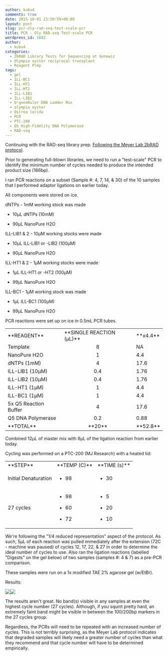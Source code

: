 ```yaml
---
author: kubu4
comments: true
date: 2015-10-01 23:50:59+00:00
layout: post
slug: pcr-oly-rad-seq-test-scale-pcr
title: PCR - Oly RAD-seq Test-scale PCR
wordpress_id: 1682
author:
  - kubu4
categories:
  - 2bRAD Library Tests for Sequencing at Genewiz
  - Olympia oyster reciprocal transplant
  - Reagent Prep
tags:
  - gel
  - ILL-BC1
  - ILL-HT1
  - ILL-HT2
  - ILL-LIB1
  - ILL-LIB2
  - O'geneRuler DNA Ladder Mix
  - olympia oyster
  - Ostrea lurida
  - PCR
  - PTC-200
  - Q5 High-Fidelity DNA Polymerase
  - RAD-seq
---
```


Continuing with the RAD-seq library prep. [Following the Meyer Lab 2bRAD protocol](https://github.com/sr320/LabDocs/blob/master/protocols/External_Protocols/2bRAD_11Aug2015.pdf).

Prior to generating full-blown libraries, we need to run a "test-scale" PCR to identify the minimum number of cycles needed to produce the intended product size (166bp).

I ran PCR reactions on a subset (Sample #: 4, 7, 14, & 30) of the 10 samples that I performed adaptor ligations on earlier today.

All components were stored on ice.

dNTPs - 1mM working stock was made




    
  * 10μL dNTPs (10mM)

    
  * 90μL NanoPure H2O





ILL-LIB1 & 2 - 10μM working stocks were made


    
  * 10μL ILL-LIB1 or -LIB2 (100μM)

    
  * 90μL NanoPure H2O





ILL-HT1 & 2 - 1μM working stocks were made


    
  * 1μL ILL-HT1 or -HT2 (100μM)

    
  * 99μL NanoPure H2O





ILL-BC1 - 1μM working stock was made


    
  * 1μL ILL-BC1 (100μM)

    
  * 99μL NanoPure H2O





PCR reactions were set up on ice in 0.5mL PCR tubes.

<table >
<tbody >
<tr >

<td >**REAGENT**
</td>

<td >**SINGLE REACTION (μL)**
</td>

<td >**x4.4**
</td>
</tr>
<tr >

<td >Template
</td>

<td style="text-align: center;" >8
</td>

<td >NA
</td>
</tr>
<tr >

<td >NanoPure H2O
</td>

<td style="text-align: center;" >1
</td>

<td >4.4
</td>
</tr>
<tr >

<td >dNTPs (1mM)
</td>

<td style="text-align: center;" >4
</td>

<td >17.6
</td>
</tr>
<tr >

<td >ILL-LIB1 (10μM)
</td>

<td style="text-align: center;" >0.4
</td>

<td >1.76
</td>
</tr>
<tr >

<td >ILL-LIB2 (10μM)
</td>

<td style="text-align: center;" >0.4
</td>

<td >1.76
</td>
</tr>
<tr >

<td >ILL-HT1 (1μM)
</td>

<td style="text-align: center;" >1
</td>

<td >4.4
</td>
</tr>
<tr >

<td >ILL-BC1 (1μM)
</td>

<td style="text-align: center;" >1
</td>

<td >4.4
</td>
</tr>
<tr >

<td >5x Q5 Reaction Buffer
</td>

<td style="text-align: center;" >4
</td>

<td >17.6
</td>
</tr>
<tr >

<td >Q5 DNA Polymerase
</td>

<td style="text-align: center;" >0.2
</td>

<td >0.88
</td>
</tr>
<tr >

<td >**TOTAL**
</td>

<td style="text-align: center;" >**20**
</td>

<td >**52.8**
</td>
</tr>
</tbody>
</table>



Combined 12μL of master mix with 8μL of the ligation reaction from earlier today.

Cycling was performed on a PTC-200 (MJ Research) with a heated lid:

<table >
<tbody >
<tr >

<td >**STEP**
</td>

<td style="text-align: left;" >**TEMP (C)**
</td>

<td >**TIME (s)**
</td>
</tr>
<tr >

<td >Initial Denaturation
</td>

<td >



    
  * 98



</td>

<td >



    
  * 30



</td>
</tr>
<tr >

<td >27 cycles
</td>

<td >



    
  * 98

    
  * 60

    
  * 72



</td>

<td >



    
  * 5

    
  * 20

    
  * 10



</td>
</tr>
</tbody>
</table>

We're following the "1/4 reduced representation" aspect of the protocol. As such, 5μL of each reaction was pulled immediately after the extension (72C - machine was paused) of cycles 12, 17, 22, & 27 in order to determine the ideal number of cycles to use. Also ran the ligation reactions (labelled "Digests" on the gel below) of two samples (samples #: 4 & 7) as a pre-PCR comparison.

These samples were run on a 1x modified TAE 2% agarose gel (w/EtBr).



Results:

[![](https://raw.githubusercontent.com/sr320/LabDocs/master/protocols/Commercial_Protocols/ThermoFisher_OgeneRuler_DNA_Ladder_Mix_F100439.jpg)](https://raw.githubusercontent.com/sr320/LabDocs/master/protocols/Commercial_Protocols/ThermoFisher_OgeneRuler_DNA_Ladder_Mix_F100439.jpg)[![](http://eagle.fish.washington.edu/Arabidopsis/20151001_Oly_RAD_gel.jpg)](http://eagle.fish.washington.edu/Arabidopsis/20151001_Oly_RAD_gel.jpg)

















The results aren't great. No band(s) visible in any samples at even the highest cycle number (27 cycles). Although, if you squint pretty hard, an extremely faint band might be visible in between the 100/200bp markers in the 27 cycles group.

Regardless, the PCRs will need to be repeated with an increased number of cycles. This is not terribly surprising, as the Meyer Lab protocol indicates that degraded samples will likely need a greater number of cycles than what they recommend and that cycle number will have to be determined empirically.


